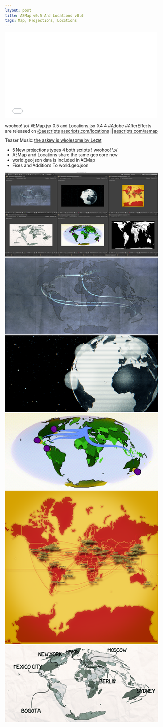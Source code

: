 ```yaml
---  
layout: post  
title: AEMap v0.5 And Locations v0.4
tags: Map, Projections, Locations
---  
```



<iframe src="//player.vimeo.com/video/91832492" width="500" height="281" frameborder="0" webkitallowfullscreen mozallowfullscreen allowfullscreen></iframe><br>

woohoo! \o/ AEMap.jsx 0.5 and Locations.jsx 0.4 4 #Adobe #AfterEffects are released on [@aescripts](http://aescripts.com) [aescripts.com/locations](http://aescripts.com/locations/) || [aescripts.com/aemap](http://aescripts.com/aemap/)  

Teaser Music: [the askew is wholesome by Lezet](https://vimeo.com/musicstore/track/22852/the-askew-is-wholesome-by-lezet)   

- 5 New projections types 4 both scripts ! woohoo! \o/  
- AEMap amd Locations share the same geo core now  
- world.geo.json data is included in AEMap  
- Fixes and Additions To world.geo.json  


![projections.png](assets/images/aemaplocations/projections.png)  
![aitoff-projection.png](assets/images/aemaplocations/aitoff-projection.png)  
![equirectangular-projection-on-sphere-sphere.png](assets/images/aemaplocations/equirectangular-projection-on-sphere.png)  
![hammer-projection.png](assets/images/aemaplocations/hammer-projection.png)  
![mercator-projection.png](assets/images/aemaplocations/mercator-projection.png)  
![sinusoidal-projection.png](assets/images/aemaplocations/sinusoidal-projection.png)  